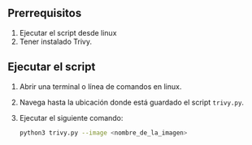 ## Prerrequisitos

1. Ejecutar el script desde linux
2. Tener instalado Trivy.

## Ejecutar el script

1. Abrir una terminal o línea de comandos en linux.
2. Navega hasta la ubicación donde está guardado el script `trivy.py`.
3. Ejecutar el siguiente comando:

   ```bash
   python3 trivy.py --image <nombre_de_la_imagen>
